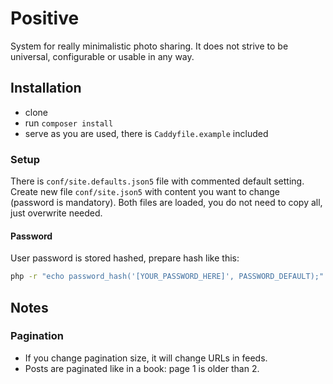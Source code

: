 Positive
========

System for really minimalistic photo sharing.
It does not strive to be universal, configurable or usable in any way.

## Installation

* clone
* run `composer install`
* serve as you are used, there is `Caddyfile.example` included

### Setup

There is `conf/site.defaults.json5` file with commented default setting.
Create new file `conf/site.json5` with content you want to change (password is mandatory).
Both files are loaded, you do not need to copy all, just overwrite needed.

#### Password 

User password is stored hashed, prepare hash like this:
~~~bash
php -r "echo password_hash('[YOUR_PASSWORD_HERE]', PASSWORD_DEFAULT);"
~~~

## Notes

### Pagination

* If you change pagination size, it will change URLs in feeds.
* Posts are paginated like in a book: page 1 is older than 2.